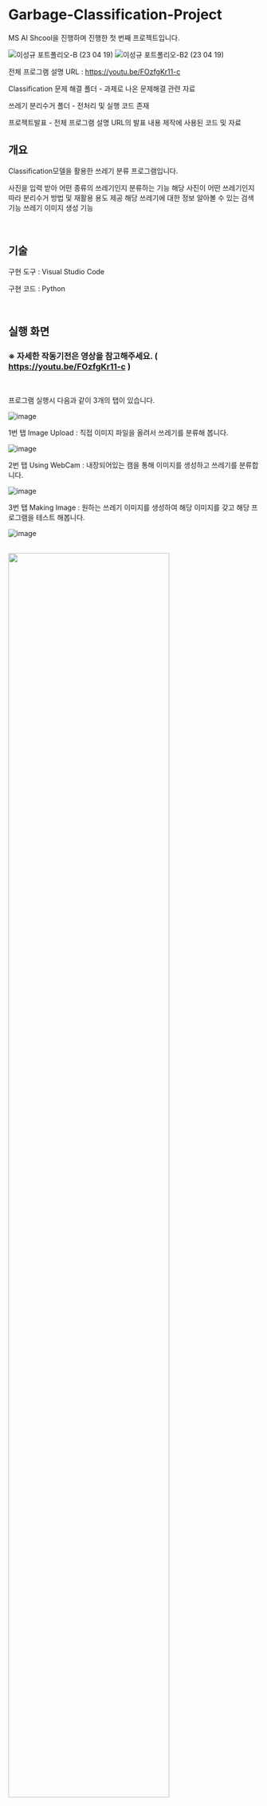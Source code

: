 # Garbage-Classification-Project

MS AI Shcool을 진행하며 진행한 첫 번째 프로젝트입니다.


![이성규 포트폴리오-B (23 04 19)](https://user-images.githubusercontent.com/101550112/233021638-8dc4909b-2c96-4def-a652-c5cdfc47eb23.png)
![이성규 포트폴리오-B2 (23 04 19)](https://user-images.githubusercontent.com/101550112/233021648-7f05077c-d08e-4efb-9a1e-e6149c1649ee.png)

전체 프로그램 설명 URL :  https://youtu.be/FOzfgKr11-c


Classification 문제 해결 폴더 - 과제로 나온 문제해결 관련 자료

쓰레기 분리수거 폴더 - 전처리 및 실행 코드 존재

프로젝트발표 - 전체 프로그램 설명 URL의 발표 내용 제작에 사용된 코드 및 자료


## 개요
Classification모델을 활용한 쓰레기 분류 프로그램입니다.

사진을 입력 받아 어떤 종류의 쓰레기인지 분류하는 기능
해당 사진이 어떤 쓰레기인지 따라 분리수거 방법 및 재활용 용도 제공
해당 쓰레기에 대한 정보 알아볼 수 있는 검색 기능
쓰레기 이미지 생성 기능

<br>

## 기술
구현 도구 : Visual Studio Code

구현 코드 : Python

<br>

## 실행 화면

### ※ 자세한 작동기전은 영상을 참고해주세요. ( https://youtu.be/FOzfgKr11-c )

<br>

프로그램 실행시 다음과 같이 3개의 탭이 있습니다.


![image](https://user-images.githubusercontent.com/101550112/233297295-89ab3b2d-2568-4aa8-9467-4fccebda1e37.png)

1번 탭 Image Upload : 직접 이미지 파일을 올려서 쓰레기를 분류해 봅니다.

![image](https://user-images.githubusercontent.com/101550112/233296961-479fd597-ecfe-4112-b651-56a4dee99a1b.png)

2번 탭 Using WebCam : 내장되어있는 캠을 통해 이미지를 생성하고 쓰레기를 분류합니다.

![image](https://user-images.githubusercontent.com/101550112/233304292-7bfe2f15-8593-461c-b9ce-e0bbee21ea77.png)

3번 탭 Making Image : 원하는 쓰레기 이미지를 생성하여 해당 이미지를 갖고 해당 프로그램을 테스트 해봅니다.

![image](https://user-images.githubusercontent.com/101550112/233321363-f3b6eca3-1f10-4920-aa0e-e67a46f6a158.png)

<br>

<img src="https://user-images.githubusercontent.com/101550112/161672465-403e763d-3fd1-4276-befe-4b48137b7e84.png" width="80%" height="80%"/>


#### ① : 검색 기능. 원하는 카테고리와 코로나 위험도를 설정하여 검색.
#### ② : 코로나 기능. 코로나 확진자 발생지 기준 100m 원 표시.
#### ③ : 거리 측정 기능. 체크한 후 맵 좌클릭을 통해 거리 측정 가능. 우클릭으로 거리 측정 종료.
#### ④ : 카테고리 버튼. 토글 버튼 클릭시 맵상에 토글버튼 해당 카테고리 마크 표시.
#### ⑤ : 맵 이동 버튼. 전북대 근처 자취집이 많은 네 장소 선정, 클릭시 맵 변겅.

<br>

카테고리 버튼에서, 집카테고리를 활성화 시킨후 클릭하게 되면 다음과 같은 창이 뜨게됩니다.

![창](https://user-images.githubusercontent.com/101550112/161676213-1e096d4d-b59a-46d6-974e-eb29127a07ec.png)


이 창에선 탭을 통해 정보 및 인테리어를 해볼수 있습니다.

![창2](https://user-images.githubusercontent.com/101550112/161676563-f2df7259-35c8-48f3-a82d-30bf77d5b024.png)

<br>

## 프로그램 구조

![apdls](https://user-images.githubusercontent.com/101550112/161677083-d89679dc-8bd8-4d39-add2-0581c497d409.png)


프로그램은 크게 다음과같이 세 부분으로 나누어 생각할 수있습니다.

1. 프로그램을 실행할때 띄워지는 Map window 창

2. Map Window 창 안에 선언되어있는 WebBrowser 컨트롤

3. WebBrowser 컨트롤을 통해 띄워지는 집 정보 창.

이 세 부분은 WPF 부분과 Web 부분으로 구분됩니다.

MapWindow에서 버튼을 누르는 등 특정 이벤트를 발생시키면 WPF에서 Web으로 신호가 보내지게 되고 이에 Web에서는 신호에 맞는 동작을 합니다.
반대로 웹 브라우저인 맵 위의 있는 집을 클릭하게 되면 그 클릭한 집에 해당하는 집 API 정보를 WPF에 전달하여 집 정보창을 열게됩니다.

## 구현 첼린지

프로그램을 만들며 여러 첼린지들이 존재하였습니다.

### 1. HTML
프로그램 상에서 카카오 지도 API를 사용하여 지도를 표현하고자 하였습니다. 그러나 카카오 지도 API는 HTML형식으로 사용해야했고, XAML 상에서 Web Browser 컨트롤을 통해 사용하게 되었습니다. 문제는 저를 포함하여 팀원 모두 HTML을 다룰줄 아는사람이 없었습니다. 저는 이를 해결하기 위해 완벽하게는 작성하지 못하더라도 비슷하게 모양만이라도 따라 구현할수 있도록 인터넷을 통해 카카오 API관련 HTML을 독학을 하였습니다.  프로그램을 제작하며 시간에 쫓겨 혼자 독학을 했기때문에 제대로 배우지 못하여 하드코딩부분이 매우 많았지만, 여러 인터넷의 예제 코드들을 복합적으로 결합하여 나름 제가 원하는 모양대로 HTML 제작을 해낼수 있었습니다. 

### 2. 서버
1번에서 언급하였듯, 카카오 지도 API를 사용하려면 HTML을 사용해야했습니다. HTML을 작성한 후 이를 표현해줄 서버가 필요했고, 저는 경험이없어서 살짝 애를 먹었습니다. 결국 서버 지원 사이트를 이용하여 임시적으로 몇일간 서버를 여는식으로 해결해 냈습니다. 

도움을 받은 사이트 : https://tiiny.host/manage

### 3. MVVM 패턴
MVVM 패턴적용 관련하여 어려움이 있었습니다. 저희는 프로그램에 앞서 이야기한 지도 API를 활용하여 Web Browser를 띄웠습니다. 그리고 특정 신호를 보내어 Web Browser가 그 신호에 맞게 변화하게 하고싶었습니다. 이는 Invoke Script라는 메소드를 통해 할 수 있었는데, XAML에서는 호출이 안되는 메소드였습니다. 

이는 Exception from HRESULT: 0x80020006 (DISP_E_UNKNOWNNAME) 가 발생하게 되는데
http://msdn.microsoft.com/en-us/library/cc491132.aspx 에 따르면 'InvokeScript (String)를 구현하는 문서가로드를 완료하기 전에 호출해서는 안됩니다. LoadCompleted 이벤트가 발생하여 문서로드가 완료되면 감지 할 수 있습니다. ' 라는 조건이 있었기 때문입니다. 

( = 메인 윈도우가 생성되는 InitializeComponent(); 메인 윈도우 생성이후 그 컨트롤 자체에 직접 접근해야함. )

즉 View 인 디자인 코드에서는 호출이 안되므로 ViewModel에서 직접 Web Browser 컨트롤에 접근하여 Invoke Script메소드를 호출할 방법이 필요했던 것입니다. 사실상 View의 코드 비하인드에서 직접 메소드를 호출한다면 매우 쉽게 Invoke Script를 호출할 수 있었겠으나, MVVM 패턴을 고려하기때문에 생긴 기술적 어려움 이였습니다. 이에 대한 해결 방안으로는 ViewModel에서 Web Browser 컨트롤을 하나 갖도록 구현하고, View에서 그 Web Browser 컨트롤을 바인딩 하도록 구현하여 해결하였습니다.


![바인딩](https://user-images.githubusercontent.com/101550112/161678358-7762583c-a148-4630-bdd4-4a15693f9c8f.png)

<br>

### 4. 같은 윈도우 폼, 다른 datacontext ( MVVM 패턴 )

프로그램의 맵 상에서 집을 클릭할 때 새로운 윈도우가 열립니다. 이때 윈도우는 생성할 때마다 같은 XAML파일, 즉 같은 윈도우 폼이지만 서로 다른 데이터를 가진 객체를 datacontext로써 갖도록 구현하고 싶었습니다. 정확히 말하면, WebBrowser로부터 API를 요청하는데 쓰이는 특정 정보를 받고 그 정보에 따라 다른 방 정보를 가진 객체를 DataCotext로 갖도록 구현하고싶었습니다.

![첼린41](https://user-images.githubusercontent.com/101550112/161681625-33fc446e-7daa-4fb1-be8d-dfaf65c71db7.png)

이는 윈도우 창이 열릴때 Web에서 받은 정보를 통해 DataContext를 생성해야하는데, XAML상에서 리소스로써 선언 해줄 때 인자를 받으며 생성하도록 하는 방법을 찾지 못했습니다. ( MVVM 패턴으로 비하인드 코드에는 작성을 하지 않기위해 XAML에서 DataContext를 해결하고자함. )

![첼린42](https://user-images.githubusercontent.com/101550112/161681695-40691488-46b5-418a-ab43-8c1de3dafe9d.png)

그렇다면 생성할때 인자를 받지 않고 VM(DataContext)를 생성한 이후 Web에서 정보를 받아 VM이 가진 정보를 변경해야 했는데, Web에서 WPF로의 정보 전달은 따로 Web으로부터 정보를 받을 수 있도록 클래스에서 정의가 추가적으로 필요했습니다. 이 정의가 추가된 클래스들은 Web에서 정보 받을때 호출될 함수를 갖고있는 클래스입니다.

그러면 VM을 이 웹과 정보를 받는 클래스로 정의하여 새로운 윈도우 마다 생성해 Datacontext로 설정하고, 정보를 받으면 될거란 생각을 했습니다.
그러나 그렇게 하게된다면 모든 VM 클래스가 Web과 반응하는 클래스로 되어있고 호출 함수의 이름이 모두 동일하기 때문에 Web으로부터 정보 전달을 받을때 모든 존재하는 VM의 함수가 호출되어 오류가 생길수 있으며(결론적으로 모두 정보가 동일하게 변경될 수 있음.), 겨우 생성할때 한번 Web으로 부터 정보를 받기 위해 모든 VM을 Web과 소통 가능한 클래스로 만드는게 비효율적이고 소모적이였습니다.

![첼린43](https://user-images.githubusercontent.com/101550112/161681834-0f99456c-a813-413e-8375-c7a9aaf8ea7c.png)

그렇다면 VM로 쓰일 클래스는 웹에서 정보를 받는 클래스가 아니며, 생성할때 각자 다른 정보를 갖도록 구현해 줘야했습니다.

MVVM 패턴을 유지하기 위해 XAML에서 인자를 안받고, 비하인드 코드에서도 작성하지 않는 조건으로 구현할 방법이 이처럼 잘 떠오르지 않아 구현에 큰 첼린지가 있었습니다.


#### 해결 
Web 전달을 받을 클래스를 정의한 후 클릭하면 Web으로부터 날라온 정보를 인자로 받아 VM과 View 창 둘다 생성하고 XAML이 아닌, 그 클래스 코드 상에서 View.Context = VM으로 명시를 통해 DataContext를 할당 해주어 해결하였습니다.

단, 이로인해 XAML에서는 윈도우를 생성하기전에는 VM이 없으므로 XAML 코드적으로 VM으로 접근하기가 불가능하여 구현할때 신경쓸게 많아졌습니다.

<br>

ex ) 
ItemsSource="{Binding Source={StaticResource vm}, Path=Cities}" 

이런식으로 직접적으로 vm을 명시할수 없음. 


Text="{Binding Path=Main.Temp,Converter={StaticResource KtoCConverter}}" 

VM.속성 이런식으로 VM안의 속성에 접근이 불가능해짐. 


![첼린44](https://user-images.githubusercontent.com/101550112/161682823-9c55ad5d-64ee-48a4-8b1c-b3e9a02c56e1.png)

## 한계점

### 1. 코로나 원

원래는 코로나 확진자의 동선이 자세하게 모두 공개가 되어었고, 누구나 열람이 가능했습니다.

그러나 법안 변경으로 인해 14일간만 일부 장소 목록 형태로만 공개되도록 변경되었습니다.

더욱이, 마침 프로그램을 제작할때 전주에는 14일 안에 발생한 코로나 확진자가 없었습니다.

이로인해 프로그램 지도에 표시된 코로나 원은 저희가 임의로 설정한 좌표를 사용할 수 밖에 없었습니다.

![한계1](https://user-images.githubusercontent.com/101550112/161683291-aab17cf4-2b2a-45d1-b6fb-0247f288f576.png)

### 2. 인테리어 탭 드래그 구현

원래는 인테리어탭에서 가구를 옮길때 현재 프로그램처럼 버튼으로 이동하도록 구현할 생각이 아니였습니다. 

마우스로 가구를 드래그하여 위치를 변경하도록 구현하고싶었으나, 비하인드 코드 없이 MVVM패턴으로 구현하기가 너무 어려웠고, 시간이 많이 부족했기에 차선택으로 버튼을 통해 이동하고록 구현하게 되었습니다.

### 3. 인테리어 실용성 관련

먼저, 인테리어 탭이 실용성 면에서 부족한 면이 매우 많습니다.

실질적으로 쓰이기에는 집 매물의 사진마다 모두 비율이 동일하게 적용될 수 없으며, 두번째 인테리어 탭은 사진마다 공용적으로 활용 가능한 기능이 아닙니다.
사실상 실용성은 거의 없다 봐도 무방합니다.

이는 AR관련하여 공부를 함으로써 보충이 필요할 것 같습니다.


### 4. HTML 코드와 API 활용의 하드코딩

HTML과 API를 다루는데 너무나도 부족했던 저 였기에, 코드가 매우 하드코딩 및 비효율적 입니다.

특히 검색 기능의 코드를 보면 정보를 필터링 해서 찾아내는 것이아닌, 순수 노가다성 코드로 일일이 직접 구현이 되어있습니다.

API활용 또한, 매번 새로운 매물이 올라올때마다 갱신되는 것이 아닌 현재 (제작할 때 당시) 집 매물만 존재하도록 구현이 되어있습니다.

이는 시간과 실력이 부족했기에 나타난 프로그램의 완성도 문제라 생각합니다.

### 5.서버가 없을시 작동하지 않는 프로그램

4번과 동일한 원인으로 볼 수 있습니다. 

HTML을 이용하여 서버를 만드는 것에 매우 미숙하였고, 영구적으로 서버를 만들지 못했습니다. 

이는 프로그램을 실행할때, 서버가 개설되 있지 않을경우 Web Browser가 작동하지않아 프로그램 기능 자체가 활용 되지 못하는 것을 볼 수 있습니다.


<br>

#### 전체적으로 볼때, 시간과 실력에 비해 맞지않는 무모한 프로그램을 계획했다고 생각합니다. 
#### 프로그램의 코딩은 대부분 하드코딩으로 실용성이 매우 낮습니다. 스스로의 부족함을 더욱이 상기하게된 프로젝트였다고 생각합니다.

<br>

## 프로그램 실행

한계점에서도 언급 되어있듯, 실행하기전 서버 갱신이 필요합니다.

Program 폴더에서 자세히 설명하겠습니다. 

실행을 원하시는 분은 Program 폴더로 들어가 주십시오.

<br>
